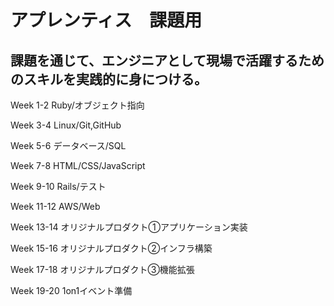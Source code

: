# アプレンティス　課題用　

## 課題を通じて、エンジニアとして現場で活躍するためのスキルを実践的に身につける。

Week 1-2 Ruby/オブジェクト指向

Week 3-4 Linux/Git,GitHub

Week 5-6 データベース/SQL

Week 7-8 HTML/CSS/JavaScript

Week 9-10 Rails/テスト

Week 11-12 AWS/Web

Week 13-14 オリジナルプロダクト①アプリケーション実装

Week 15-16 オリジナルプロダクト②インフラ構築

Week 17-18 オリジナルプロダクト③機能拡張

Week 19-20 1on1イベント準備
